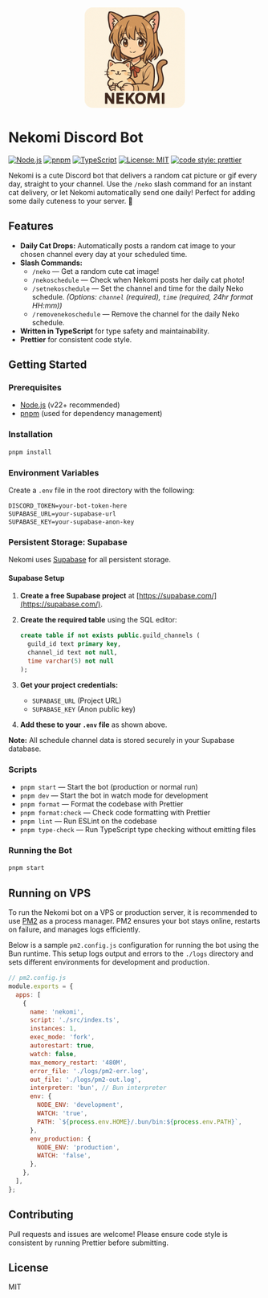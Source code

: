 <div align="center">
  <img src="./logo.png" alt="Nekomi Logo" width="200" height="200" style="border-radius: 16px;" />
</div>

# Nekomi Discord Bot

[![Node.js](https://img.shields.io/badge/node-%3E=22.0.0-green.svg?style=flat-square)](https://nodejs.org/)
[![pnpm](https://img.shields.io/badge/package%20manager-pnpm-f69220?style=flat-square)](https://pnpm.io/)
[![TypeScript](https://img.shields.io/badge/language-typescript-3178c6?style=flat-square&logo=typescript&logoColor=white)](https://www.typescriptlang.org/)
[![License: MIT](https://img.shields.io/badge/license-MIT-blue.svg?style=flat-square)](LICENSE)
[![code style: prettier](https://img.shields.io/badge/code_style-prettier-ff69b4.svg?style=flat-square)](https://prettier.io/)

Nekomi is a cute Discord bot that delivers a random cat picture or gif every day, straight to your channel. Use the `/neko` slash command for an instant cat delivery, or let Nekomi automatically send one daily! Perfect for adding some daily cuteness to your server. 🐾

## Features

- **Daily Cat Drops:** Automatically posts a random cat image to your chosen channel every day at your scheduled time.
- **Slash Commands:**
  - `/neko` — Get a random cute cat image!
  - `/nekoschedule` — Check when Nekomi posts her daily cat photo!
  - `/setnekoschedule` — Set the channel and time for the daily Neko schedule. _(Options: `channel` (required), `time` (required, 24hr format HH:mm))_
  - `/removenekoschedule` — Remove the channel for the daily Neko schedule.
- **Written in TypeScript** for type safety and maintainability.
- **Prettier** for consistent code style.

## Getting Started

### Prerequisites

- [Node.js](https://nodejs.org/) (v22+ recommended)
- [pnpm](https://pnpm.io/) (used for dependency management)

### Installation

```bash
pnpm install
```

### Environment Variables

Create a `.env` file in the root directory with the following:

```env
DISCORD_TOKEN=your-bot-token-here
SUPABASE_URL=your-supabase-url
SUPABASE_KEY=your-supabase-anon-key
```

### Persistent Storage: Supabase

Nekomi uses [Supabase](https://supabase.com/) for all persistent storage.

#### Supabase Setup

1. **Create a free Supabase project** at [https://supabase.com/](https://supabase.com/).
2. **Create the required table** using the SQL editor:

   ```sql
   create table if not exists public.guild_channels (
     guild_id text primary key,
     channel_id text not null,
     time varchar(5) not null
   );
   ```

3. **Get your project credentials:**
   - `SUPABASE_URL` (Project URL)
   - `SUPABASE_KEY` (Anon public key)
4. **Add these to your `.env` file** as shown above.

**Note:** All schedule channel data is stored securely in your Supabase database.

### Scripts

- `pnpm start` — Start the bot (production or normal run)
- `pnpm dev` — Start the bot in watch mode for development
- `pnpm format` — Format the codebase with Prettier
- `pnpm format:check` — Check code formatting with Prettier
- `pnpm lint` — Run ESLint on the codebase
- `pnpm type-check` — Run TypeScript type checking without emitting files

### Running the Bot

```bash
pnpm start
```

## Running on VPS

To run the Nekomi bot on a VPS or production server, it is recommended to use [PM2](https://pm2.keymetrics.io/) as a process manager. PM2 ensures your bot stays online, restarts on failure, and manages logs efficiently.

Below is a sample `pm2.config.js` configuration for running the bot using the Bun runtime. This setup logs output and errors to the `./logs` directory and sets different environments for development and production.

```js
// pm2.config.js
module.exports = {
  apps: [
    {
      name: 'nekomi',
      script: './src/index.ts',
      instances: 1,
      exec_mode: 'fork',
      autorestart: true,
      watch: false,
      max_memory_restart: '480M',
      error_file: './logs/pm2-err.log',
      out_file: './logs/pm2-out.log',
      interpreter: 'bun', // Bun interpreter
      env: {
        NODE_ENV: 'development',
        WATCH: 'true',
        PATH: `${process.env.HOME}/.bun/bin:${process.env.PATH}`,
      },
      env_production: {
        NODE_ENV: 'production',
        WATCH: 'false',
      },
    },
  ],
};
```

## Contributing

Pull requests and issues are welcome! Please ensure code style is consistent by running Prettier before submitting.

## License

MIT
